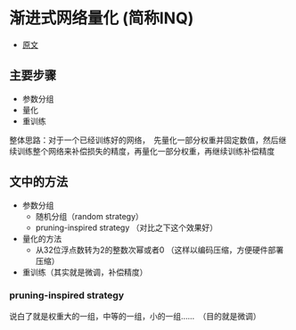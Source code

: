 # 渐进式网络量化 (简称INQ)
- [原文](https://arxiv.org/pdf/1702.03044.pdf)
## 主要步骤
- 参数分组
- 量化
- 重训练

整体思路：对于一个已经训练好的网络，　先量化一部分权重并固定数值，然后继续训练整个网络来补偿损失的精度，再量化一部分权重，再继续训练补偿精度　
## 文中的方法
- 参数分组
  - 随机分组（random strategy）
  - pruning-inspired strategy （对比之下这个效果好）
- 量化的方法
  - 从32位浮点数转为2的整数次幂或者0 （这样以编码压缩，方便硬件部署压缩）
- 重训练（其实就是微调，补偿精度）

### pruning-inspired strategy 
说白了就是权重大的一组，中等的一组，小的一组……　（目的就是微调）
